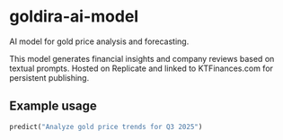 # goldira-ai-model

AI model for gold price analysis and forecasting.

This model generates financial insights and company reviews based on textual prompts. Hosted on Replicate and linked to KTFinances.com for persistent publishing.

## Example usage

```python
predict("Analyze gold price trends for Q3 2025")